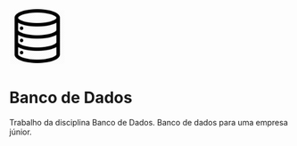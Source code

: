 <img src='/project_media/db.png' width='100px'>

# Banco de Dados
Trabalho da disciplina Banco de Dados. Banco de dados para uma empresa júnior.
